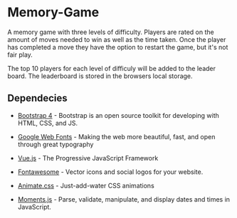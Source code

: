 # Memory-Game

A memory game with three levels of difficulty. Players are rated on the amount of moves needed to win as well as the time taken. Once the player has completed a move they have the option to restart the game, but it's not fair play.

The top 10 players for each level of difficuly will be added to the leader board. The leaderboard is stored in the browsers local storage.

## Dependecies

* [Bootstrap 4](https://getbootstrap.com/) - Bootstrap is an open source toolkit for developing with HTML, CSS, and JS.

* [Google Web Fonts](https://fonts.google.com/) - Making the web more beautiful, fast, and open through great typography

* [Vue.js](https://vuejs.org/) - The Progressive JavaScript Framework

* [Fontawesome](https://fontawesome.com/) - Vector icons and social logos for your website.

* [Animate.css](https://daneden.github.io/animate.css/) - Just-add-water CSS animations

* [Moments.js](https://momentjs.com/) - Parse, validate, manipulate, and display dates and times in JavaScript.